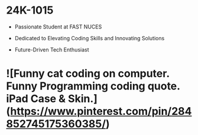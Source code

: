 # 24K-1015
- Passionate Student at FAST NUCES
* Dedicated to Elevating Coding Skills and Innovating Solutions
+ Future-Driven Tech Enthusiast
# ![Funny cat coding on computer. Funny Programming coding quote. iPad Case & Skin.] (https://www.pinterest.com/pin/284852745175360385/)
